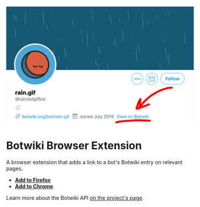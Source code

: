 ![Screenshot of the extension being used on Twitter](https://raw.githubusercontent.com/botwiki/botwiki-browser-extension/master/images/botwiki-browser-extension-640x400.png)

# Botwiki Browser Extension

A browser extension that adds a link to a bot's Botwiki entry on relevant pages.

- [**Add to Firefox**](https://addons.mozilla.org/en-US/firefox/addon/botwiki-browser-extension/)
- [**Add to Chrome**](https://chrome.google.com/webstore/detail/botwiki-browser-extension/ihklodfomojpokboadpjlmpilkbofkgd)

Learn more about the Botwiki API [on the project's page](https://botwiki.org/projects/botwiki-site-api/).
